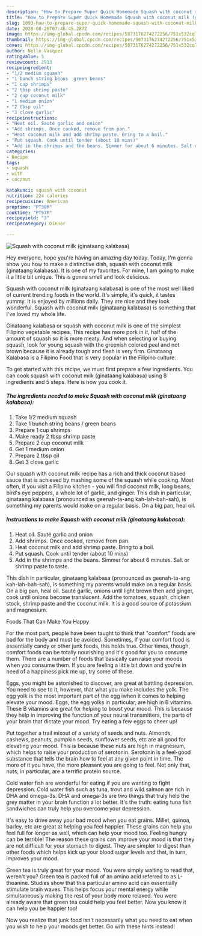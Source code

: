```yaml
---
description: "How to Prepare Super Quick Homemade Squash with coconut milk (ginataang kalabasa)"
title: "How to Prepare Super Quick Homemade Squash with coconut milk (ginataang kalabasa)"
slug: 1093-how-to-prepare-super-quick-homemade-squash-with-coconut-milk-ginataang-kalabasa
date: 2020-08-26T07:46:45.287Z
image: https://img-global.cpcdn.com/recipes/5873176274272256/751x532cq70/squash-with-coconut-milk-ginataang-kalabasa-recipe-main-photo.jpg
thumbnail: https://img-global.cpcdn.com/recipes/5873176274272256/751x532cq70/squash-with-coconut-milk-ginataang-kalabasa-recipe-main-photo.jpg
cover: https://img-global.cpcdn.com/recipes/5873176274272256/751x532cq70/squash-with-coconut-milk-ginataang-kalabasa-recipe-main-photo.jpg
author: Nelle Vasquez
ratingvalue: 5
reviewcount: 2913
recipeingredient:
- "1/2 medium squash"
- "1 bunch string beans  green beans"
- "1 cup shrimps"
- "2 tbsp shrimp paste"
- "2 cup coconut milk"
- "1 medium onion"
- "2 tbsp oil"
- "3 clove garlic"
recipeinstructions:
- "Heat oil. Sauté garlic and onion"
- "Add shrimps. Once cooked, remove from pan."
- "Heat coconut milk and add shrimp paste. Bring to a boil."
- "Put squash. Cook until tender (about 10 mins)"
- "Add in the shrimps and the beans. Simmer for about 6 minutes. Salt or shrimp paste to taste."
categories:
- Recipe
tags:
- squash
- with
- coconut

katakunci: squash with coconut 
nutrition: 224 calories
recipecuisine: American
preptime: "PT30M"
cooktime: "PT57M"
recipeyield: "3"
recipecategory: Dinner

---
```



![Squash with coconut milk (ginataang kalabasa)](https://img-global.cpcdn.com/recipes/5873176274272256/751x532cq70/squash-with-coconut-milk-ginataang-kalabasa-recipe-main-photo.jpg)

Hey everyone, hope you're having an amazing day today. Today, I'm gonna show you how to make a distinctive dish, squash with coconut milk (ginataang kalabasa). It is one of my favorites. For mine, I am going to make it a little bit unique. This is gonna smell and look delicious.

Squash with coconut milk (ginataang kalabasa) is one of the most well liked of current trending foods in the world. It's simple, it's quick, it tastes yummy. It is enjoyed by millions daily. They are nice and they look wonderful. Squash with coconut milk (ginataang kalabasa) is something that I've loved my whole life.

Ginataang kalabasa or squash with coconut milk is one of the simplest Filipino vegetable recipes. This recipe has more pork in it, half of the amount of squash so it is more meaty. And when selecting or buying squash, look for young squash with the greenish colored peel and not brown because it is already tough and flesh is very firm. Ginataang Kalabasa is a Filipino Food that is very popular in the Filipino culture.


To get started with this recipe, we must first prepare a few ingredients. You can cook squash with coconut milk (ginataang kalabasa) using 8 ingredients and 5 steps. Here is how you cook it.

<!--inarticleads1-->

##### The ingredients needed to make Squash with coconut milk (ginataang kalabasa):

1. Take 1/2 medium squash
1. Take 1 bunch string beans / green beans
1. Prepare 1 cup shrimps
1. Make ready 2 tbsp shrimp paste
1. Prepare 2 cup coconut milk
1. Get 1 medium onion
1. Prepare 2 tbsp oil
1. Get 3 clove garlic


Our squash with coconut milk recipe has a rich and thick coconut based sauce that is achieved by mashing some of the squash while cooking. Most often, if you visit a Filipino kitchen - you will find coconut milk, long beans, bird&#39;s eye peppers, a whole lot of garlic, and ginger. This dish in particular, ginataang kalabasa (pronounced as geenah-ta-ang kah-lah-bah-sah), is something my parents would make on a regular basis. On a big pan, heal oil. 

<!--inarticleads2-->

##### Instructions to make Squash with coconut milk (ginataang kalabasa):

1. Heat oil. Sauté garlic and onion
1. Add shrimps. Once cooked, remove from pan.
1. Heat coconut milk and add shrimp paste. Bring to a boil.
1. Put squash. Cook until tender (about 10 mins)
1. Add in the shrimps and the beans. Simmer for about 6 minutes. Salt or shrimp paste to taste.


This dish in particular, ginataang kalabasa (pronounced as geenah-ta-ang kah-lah-bah-sah), is something my parents would make on a regular basis. On a big pan, heal oil. Sauté garlic, onions until light brown then add ginger, cook until onions become translucent. Add the tomatoes, squash, chicken stock, shrimp paste and the coconut milk. It is a good source of potassium and magnesium. 

Foods That Can Make You Happy


For the most part, people have been taught to think that "comfort" foods are bad for the body and must be avoided. Sometimes, if your comfort food is essentially candy or other junk foods, this holds true. Other times, though, comfort foods can be totally nourishing and it's good for you to consume them. There are a number of foods that basically can raise your moods when you consume them. If you are feeling a little bit down and you're in need of a happiness pick me up, try some of these.

Eggs, you might be astonished to discover, are great at battling depression. You need to see to it, however, that what you make includes the yolk. The egg yolk is the most important part of the egg iwhen it comes to helping elevate your mood. Eggs, the egg yolks in particular, are high in B vitamins. These B vitamins are great for helping to boost your mood. This is because they help in improving the function of your neural transmitters, the parts of your brain that dictate your mood. Try eating a few eggs to cheer up!

Put together a trail mixout of a variety of seeds and nuts. Almonds, cashews, peanuts, pumpkin seeds, sunflower seeds, etc are all good for elevating your mood. This is because these nuts are high in magnesium, which helps to raise your production of serotonin. Serotonin is a feel-good substance that tells the brain how to feel at any given point in time. The more of it you have, the more pleasant you are going to feel. Not only that, nuts, in particular, are a terrific protein source.

Cold water fish are wonderful for eating if you are wanting to fight depression. Cold water fish such as tuna, trout and wild salmon are rich in DHA and omega-3s. DHA and omega-3s are two things that truly help the grey matter in your brain function a lot better. It's the truth: eating tuna fish sandwiches can truly help you overcome your depression. 

It's easy to drive away your bad mood when you eat grains. Millet, quinoa, barley, etc are great at helping you feel happier. These grains can help you feel full for longer as well, which can help your mood too. Feeling hungry can be terrible! The reason these grains can improve your mood is that they are not difficult for your stomach to digest. They are simpler to digest than other foods which helps kick up your blood sugar levels and that, in turn, improves your mood.

Green tea is truly great for your mood. You were simply waiting to read that, weren't you? Green tea is packed full of an amino acid referred to as L-theanine. Studies show that this particular amino acid can essentially stimulate brain waves. This helps focus your mental energy while simultaneously making the rest of your body more relaxed. You were already aware that green tea could help you feel better. Now you know it can help you be happier too!

Now you realize that junk food isn't necessarily what you need to eat when you wish to help your moods get better. Go  with  these hints  instead!

